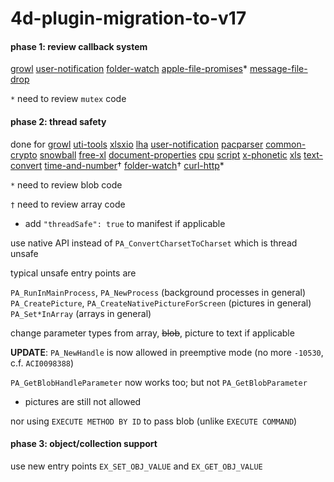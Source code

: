 # 4d-plugin-migration-to-v17

#### phase 1: review callback system

[growl](https://github.com/miyako/4d-plugin-growl)
[user-notification](https://github.com/miyako/4d-plugin-user-notification)
[folder-watch](https://github.com/miyako/4d-plugin-folder-watch)
[apple-file-promises](https://github.com/miyako/4d-plugin-apple-file-promises)*
[message-file-drop](https://github.com/miyako/4d-plugin-message-file-drop)

``*`` need to review ``mutex`` code

#### phase 2: thread safety

done for 
[growl](https://github.com/miyako/4d-plugin-growl) 
[uti-tools](https://github.com/miyako/4d-plugin-uti-tools) 
[xlsxio](https://github.com/miyako/4d-plugin-xlsxio) [lha](https://github.com/miyako/4d-plugin-lha)
[user-notification](https://github.com/miyako/4d-plugin-user-notification) 
[pacparser](https://github.com/miyako/4d-plugin-pacparser)
[common-crypto](https://github.com/miyako/4d-plugin-common-crypto)
[snowball](https://github.com/miyako/4d-plugin-snowball)
[free-xl](https://github.com/miyako/4d-plugin-free-xl)
[document-properties](https://github.com/miyako/4d-plugin-document-properties)
[cpu](https://github.com/miyako/4d-plugin-cpu)
[script](https://github.com/miyako/4d-plugin-script)
[x-phonetic](https://github.com/miyako/4d-plugin-x-phonetic)
[xls](https://github.com/miyako/4d-plugin-xls)
[text-convert](https://github.com/miyako/4d-plugin-text-convert)
[time-and-number](https://github.com/miyako/4d-plugin-time-and-number)†
[folder-watch](https://github.com/miyako/4d-plugin-folder-watch)† 
[curl-http](https://github.com/miyako/4d-plugin-curl-http)* 

``*`` need to review blob code

``†`` need to review array code

* add ``"threadSafe": true`` to manifest if applicable

use native API instead of ``PA_ConvertCharsetToCharset`` which is thread unsafe

typical unsafe entry points are

``PA_RunInMainProcess``, ``PA_NewProcess`` (background processes in general)    
``PA_CreatePicture``, ``PA_CreateNativePictureForScreen`` (pictures in general)  
``PA_Set*InArray`` (arrays in general)  

change parameter types from array, ~~blob~~, picture to text if applicable

**UPDATE**: ``PA_NewHandle`` is now allowed in preemptive mode (no more ``-10530``, c.f. ``ACI0098388``)

``PA_GetBlobHandleParameter`` now works too; but not ``PA_GetBlobParameter``

* pictures are still not allowed

nor using ``EXECUTE METHOD BY ID`` to pass blob (unlike ``EXECUTE COMMAND``)

#### phase 3: object/collection support

use new entry points ``EX_SET_OBJ_VALUE`` and ``EX_GET_OBJ_VALUE``
